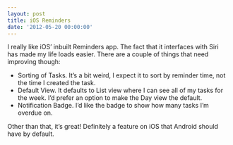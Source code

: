 ```yaml
---
layout: post
title: iOS Reminders
date: '2012-05-20 00:00:00'
---
```


I really like iOS&#8217; inbuilt Reminders app. The fact that it interfaces with Siri has made my life loads easier. There are a couple of things that need improving though<!--more-->:

*   Sorting of Tasks. It&#8217;s a bit weird, I expect it to sort by reminder time, not the time I created the task.
*   Default View. It defaults to List view where I can see all of my tasks for the week. I&#8217;d prefer an option to make the Day view the default.
*   Notification Badge. I&#8217;d like the badge to show how many tasks I&#8217;m overdue on.

Other than that, it&#8217;s great! Definitely a feature on iOS that Android should have by default.